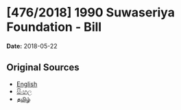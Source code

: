 # [476/2018] 1990 Suwaseriya Foundation - Bill

**Date:** 2018-05-22

## Original Sources

- [English](https://documents.gov.lk/view/bills/2018/5/476-2018_E.pdf)
- [සිංහල](https://documents.gov.lk/view/bills/2018/5/476-2018_S.pdf)
- [தமிழ்](https://documents.gov.lk/view/bills/2018/5/476-2018_T.pdf)
